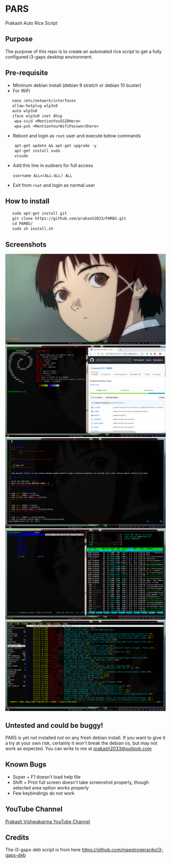 # PARS
Prakash Auto Rice Script

## Purpose
The purpose of this repo is to create an automated rice script to get a fully configured i3-gaps desktop environment.

## Pre-requisite
- Minimum debian install (debian 9 stretch or debian 10 buster)
- For WiFi
```
   nano /etc/network/interfaces
   allow-hotplug wlp3s0
   auto wlp3s0
   iface wlp3s0 inet dhcp
	wpa-ssid <MentionYouSSIDHere>
	wpa-psk <MentionYourWifiPasswordhere>
```
- Reboot and login as `root` user and execute below commands
```
    apt-get update && apt-get upgrade -y
    apt-get install sudo
    visudo
```
- Add this line in sudoers for full access

   `username ALL=(ALL:ALL) ALL`
- Exit from `root` and login as normal user

## How to install
```
   sudo apt-get install git
   git clone https://github.com/prakash2033/PARBS.git
   cd PARBS/
   sudo sh install.sh
```
## Screenshots
![Alt text](/screenshots/pic-selected-191103-2335-40.png?raw=true "Home Screen with Lain wallpaper")
![Alt text](/screenshots/pic-selected-191103-2336-25.png?raw=true "neofetch and chromium browser")
![Alt text](/screenshots/pic-selected-191103-2337-30.png?raw=true "urxvt terminal")
![Alt text](/screenshots/pic-selected-191103-2337-58.png?raw=true "ranger file manager and htop")
![Alt text](/screenshots/pic-selected-191104-0009-10.png?raw=true "ranger file manager and htop")

## Untested and could be buggy!
PARS is yet not installed not on any fresh debian install.
If you want to give it a try at your own risk, certainly it won't break the debian os, but may not work as expected.
You can write to me at prakash2033@outlook.com

## Known Bugs
- Super + F1 doesn't load help file
- Shift + Print full screen doesn't take screenshot properly, though selected area option works properly
- Few keybindings do not work

## YouTube Channel
[Prakash Vishwakarma YouTube Channel](https://www.youtube.com/channel/UCdSXkHPv39bDKaBk5TOReNg?view_as=subscriber)

## Credits
The i3-gaps-deb script is from here
https://github.com/maestrogerardo/i3-gaps-deb
